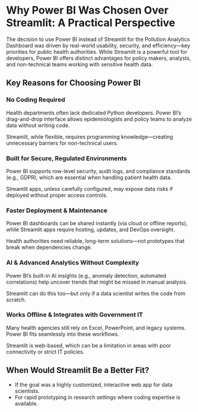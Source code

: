 # Why Power BI Was Chosen Over Streamlit: A Practical Perspective

The decision to use Power BI instead of Streamlit for the Pollution Analytics Dashboard was driven by real-world usability, security, and efficiency—key priorities for public health authorities. While Streamlit is a powerful tool for developers, Power BI offers distinct advantages for policy makers, analysts, and non-technical teams working with sensitive health data.  

## Key Reasons for Choosing Power BI

### No Coding Required
Health departments often lack dedicated Python developers. Power BI’s drag-and-drop interface allows epidemiologists and policy teams to analyze data without writing code.

Streamlit, while flexible, requires programming knowledge—creating unnecessary barriers for non-technical users.

### Built for Secure, Regulated Environments
Power BI supports row-level security, audit logs, and compliance standards (e.g., GDPR), which are essential when handling patient health data.

Streamlit apps, unless carefully configured, may expose data risks if deployed without proper access controls.

### Faster Deployment & Maintenance
Power BI dashboards can be shared instantly (via cloud or offline reports), while Streamlit apps require hosting, updates, and DevOps oversight.

Health authorities need reliable, long-term solutions—not prototypes that break when dependencies change.

### AI & Advanced Analytics Without Complexity
Power BI’s built-in AI insights (e.g., anomaly detection, automated correlations) help uncover trends that might be missed in manual analysis.

Streamlit can do this too—but only if a data scientist writes the code from scratch.

### Works Offline & Integrates with Government IT
Many health agencies still rely on Excel, PowerPoint, and legacy systems. Power BI fits seamlessly into these workflows.

Streamlit is web-based, which can be a limitation in areas with poor connectivity or strict IT policies.

## When Would Streamlit Be a Better Fit?

- If the goal was a highly customized, interactive web app for data scientists.
- For rapid prototyping in research settings where coding expertise is available.
